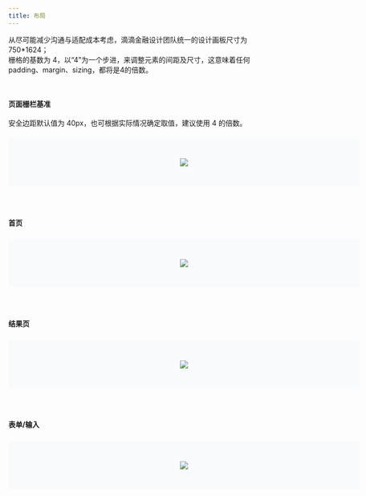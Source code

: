 ```yaml
---
title: 布局
---
```


<style>
.doc-cutline-wrapper{display:-webkit-box;display:-ms-flexbox;display:flex;margin-top:16px}
.doc-cutline{position:relative;display:-webkit-inline-box;display:-ms-inline-flexbox;display:inline-flex;margin-bottom:42px;-webkit-box-sizing:border-box;box-sizing:border-box;
margin-top: -15px;-webkit-box-flex:1;-ms-flex:1;flex:1;-webkit-box-orient:vertical;-webkit-box-direction:normal;-ms-flex-direction:column;flex-direction:column}
.doc-cutline:first-of-type{margin-right:40px}
.doc-cutline-item{display:-webkit-box;display:-ms-flexbox;display:flex;-webkit-box-align:center;-ms-flex-align:center;align-items:center;-webkit-box-pack:center;-ms-flex-pack:center;justify-content:center;margin-top:16px;padding:20px;background:#F9FAFB}
.doc-cutline-title{font-size:14px;color:#111A34}
.doc-cutline-desc{margin-top:12px;margin-bottom:8px;font-size:12px;color:#41485D}
.doc-cutline-item-padding {padding-bottom: 40px;padding-top: 40px; margin-top: 20px;}
.doc-cutline-min-width{min-width: 700px}
@media (max-width:750px){.doc-cutline-wrapper{-webkit-box-orient:vertical;-webkit-box-direction:normal;-ms-flex-direction:column;flex-direction:column}
.doc-cutline{max-width:100%}
.doc-cutline-min-width{min-width: auto}
.doc-cutline:first-of-type{margin-right:0px}
}
.doc-content-paragraph h4{margin-top:20px}
.layout-last {margin-bottom: -8px;}

</style>

<p style="margin-bottom: 48px;">
从尽可能减少沟通与适配成本考虑，滴滴金融设计团队统一的设计画板尺寸为 750*1624；<br/>
栅格的基数为 4，以“4”为一个步进，来调整元素的间距及尺寸，这意味着任何padding、margin、sizing，都将是4的倍数。
</p>

#### 页面栅栏基准

安全边距默认值为 40px，也可根据实际情况确定取值，建议使用 4 的倍数。

<div class="doc-cutline-wrapper">
  <div class="doc-cutline doc-cutline-min-width">
    <div class="doc-cutline-item doc-cutline-item-padding">
      <img src="https://pt-starimg.didistatic.com/static/starimg/img/lmkDAXXHAj1643257416699.png" style="max-width: 300px;">
    </div>
  </div>
  <div class="doc-cutline">&nbsp;</div>
</div>

#### 首页

<div class="doc-cutline-wrapper">
  <div class="doc-cutline doc-cutline-min-width">
    <div class="doc-cutline-item doc-cutline-item-padding">
      <img src="https://pt-starimg.didistatic.com/static/starimg/img/zRhpemuXX81643257427184.png" style="max-width: 300px;">
    </div>
  </div>
  <div class="doc-cutline">&nbsp;</div>
</div>

#### 结果页

<div class="doc-cutline-wrapper">
  <div class="doc-cutline doc-cutline-min-width">
    <div class="doc-cutline-item doc-cutline-item-padding">
      <img src="https://pt-starimg.didistatic.com/static/starimg/img/PF0LZjNYU31643257439081.png" style="max-width: 300px;">
    </div>
  </div>
  <div class="doc-cutline">&nbsp;</div>
</div>


#### 表单/输入

<div class="doc-cutline-wrapper layout-last">
  <div class="doc-cutline doc-cutline-min-width">
    <div class="doc-cutline-item doc-cutline-item-padding">
      <img src="https://pt-starimg.didistatic.com/static/starimg/img/185k5HNIcF1643257447814.png" style="max-width: 300px;">
    </div>
  </div>
  <div class="doc-cutline">&nbsp;</div>
</div>